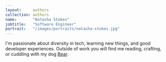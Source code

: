 ```yaml
---
layout:     authors
collection: authors
name:       "Natasha Stokes"
jobtitle:   "Software Engineer"
portrait:   "/images/portraits/natasha-stokes.jpg"
---
```


I'm passionate about diversity in tech, learning new things, and good developer experiences. 
Outside of work you will find me reading, crafting, or cuddling with my dog [Bear](https://www.instagram.com/sleepyboybear/).
